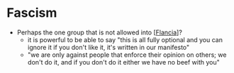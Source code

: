 # Fascism
- Perhaps the one group that is not allowed into [[Flancia]]?
    - it is powerful to be able to say "this is all fully optional and you can ignore it if you don't like it, it's written in our manifesto"
    - "we are only against people that enforce their opinion on others; we don't do it, and if you don't do it either we have no beef with you"

[//begin]: # "Autogenerated link references for markdown compatibility"
[Flancia]: flancia "Flancia"
[//end]: # "Autogenerated link references"